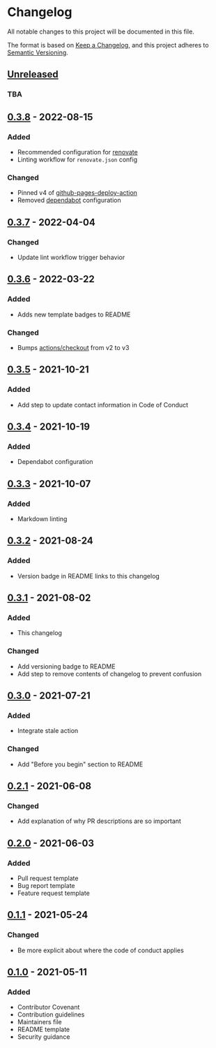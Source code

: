 # Changelog

All notable changes to this project will be documented in this file.

The format is based on [Keep a Changelog](https://keepachangelog.com/en/1.0.0/),
and this project adheres to
[Semantic Versioning](https://semver.org/spec/v2.0.0.html).

## [Unreleased]

### TBA

## [0.3.8] - 2022-08-15

### Added

- Recommended configuration for
  [renovate](https://github.com/renovatebot/renovate)
- Linting workflow for `renovate.json` config

### Changed

- Pinned v4 of
  [github-pages-deploy-action](https://github.com/marketplace/actions/deploy-to-github-pages)
- Removed [dependabot](https://github.com/dependabot) configuration

## [0.3.7] - 2022-04-04

### Changed

- Update lint workflow trigger behavior

## [0.3.6] - 2022-03-22

### Added

- Adds new template badges to README

### Changed

- Bumps [actions/checkout](https://github.com/marketplace/actions/checkout) from
  v2 to v3

## [0.3.5] - 2021-10-21

### Added

- Add step to update contact information in Code of Conduct

## [0.3.4] - 2021-10-19

### Added

- Dependabot configuration

## [0.3.3] - 2021-10-07

### Added

- Markdown linting

## [0.3.2] - 2021-08-24

### Added

- Version badge in README links to this changelog

## [0.3.1] - 2021-08-02

### Added

- This changelog

### Changed

- Add versioning badge to README
- Add step to remove contents of changelog to prevent confusion

## [0.3.0] - 2021-07-21

### Added

- Integrate stale action

### Changed

- Add "Before you begin" section to README

## [0.2.1] - 2021-06-08

### Changed

- Add explanation of why PR descriptions are so important

## [0.2.0] - 2021-06-03

### Added

- Pull request template
- Bug report template
- Feature request template

## [0.1.1] - 2021-05-24

### Changed

- Be more explicit about where the code of conduct applies

## [0.1.0] - 2021-05-11

### Added

- Contributor Covenant
- Contribution guidelines
- Maintainers file
- README template
- Security guidance

[unreleased]:
  https://github.com/wayfair-incubator/oss-template/compare/v0.3.8...HEAD
[0.3.8]:
  https://github.com/wayfair-incubator/oss-template/compare/v0.3.7...v0.3.8
[0.3.7]:
  https://github.com/wayfair-incubator/oss-template/compare/v0.3.6...v0.3.7
[0.3.6]:
  https://github.com/wayfair-incubator/oss-template/compare/v0.3.5...v0.3.6
[0.3.5]:
  https://github.com/wayfair-incubator/oss-template/compare/v0.3.4...v0.3.5
[0.3.4]:
  https://github.com/wayfair-incubator/oss-template/compare/v0.3.3...v0.3.4
[0.3.3]:
  https://github.com/wayfair-incubator/oss-template/compare/v0.3.2...v0.3.3
[0.3.2]:
  https://github.com/wayfair-incubator/oss-template/compare/v0.3.1...v0.3.2
[0.3.1]:
  https://github.com/wayfair-incubator/oss-template/compare/v0.3.0...v0.3.1
[0.3.0]:
  https://github.com/wayfair-incubator/oss-template/compare/v0.2.1...v0.3.0
[0.2.1]:
  https://github.com/wayfair-incubator/oss-template/compare/v0.2.0...v0.2.1
[0.2.0]:
  https://github.com/wayfair-incubator/oss-template/compare/v0.1.1...v0.2.0
[0.1.1]:
  https://github.com/wayfair-incubator/oss-template/compare/v0.1.0...v0.1.1
[0.1.0]: https://github.com/wayfair-incubator/oss-template/releases/tag/v0.1.0
